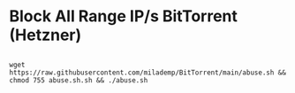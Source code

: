 # Block All Range IP/s BitTorrent (Hetzner)
##
    wget https://raw.githubusercontent.com/milademp/BitTorrent/main/abuse.sh && chmod 755 abuse.sh.sh && ./abuse.sh


